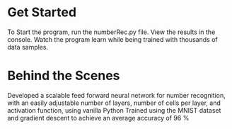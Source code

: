 # Get Started
To Start the program, run the numberRec.py file. View the results in the console. Watch the program learn while being trained with thousands of data samples. 

# Behind the Scenes
Developed a scalable feed forward neural network for number recognition, with an easily adjustable number of layers, number of cells per layer, and activation function, using vanilla Python
Trained using the MNIST dataset and gradient descent to achieve an average accuracy of 96 %


